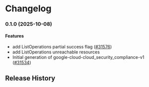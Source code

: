 # Changelog

### 0.1.0 (2025-10-08)

#### Features

* add ListOperations partial success flag ([#31576](https://github.com/googleapis/google-cloud-ruby/issues/31576)) 
* add ListOperations unreachable resources 
* Initial generation of google-cloud-cloud_security_compliance-v1 ([#31534](https://github.com/googleapis/google-cloud-ruby/issues/31534)) 

## Release History

